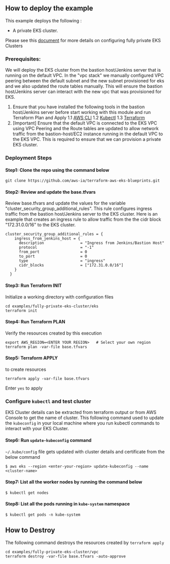 ## How to deploy the example

This example deploys the following :
 - A private EKS cluster.


Please see this [document](https://docs.aws.amazon.com/eks/latest/userguide/private-clusters.html) for more details on configuring fully private EKS Clusters


### Prerequisites:
We will deploy the EKS cluster from the bastion host/Jenkins server that is running on the default VPC. In the "vpc stack" we manually configured VPC peering between the default subnet and the new subnet provisioned for eks and we also updated the route tables manually. This will ensure the bastion host/Jenkins server can interact with the new vpc that was provisioned for EKS.

1. Ensure that you have installed the following tools in the bastion host/Jenkins server before start working with this module and run Terraform Plan and Apply
  1.1 [AWS CLI](https://docs.aws.amazon.com/cli/latest/userguide/install-cliv2.html)
  1.2 [Kubectl](https://Kubernetes.io/docs/tasks/tools/)
  1.3 [Terraform](https://learn.hashicorp.com/tutorials/terraform/install-cli)
2. [Important] Ensure that the default VPC is connected to the EKS VPC using VPC Peering and the Route tables are updated to allow network traffic from the bastion-host/EC2 instance running in the default VPC to the EKS VPC. This is required to ensure that we can provision a private EKS cluster.

### Deployment Steps
#### Step1: Clone the repo using the command below

```shell script
git clone https://github.com/aws-ia/terraform-aws-eks-blueprints.git
```

#### Step2: Review and update the base.tfvars
Review base.tfvars and update the values for the variable "cluster_security_group_additional_rules". This rule configures ingress traffic from the bastion host/Jenkins server to the EKS cluster.
Here is an example that creates an ingress rule to allow traffic from the the cidr block "172.31.0.0/16" to the EKS cluster.

```shell script
cluster_security_group_additional_rules = {
    ingress_from_jenkins_host = {
      description                = "Ingress from Jenkins/Bastion Host"
      protocol                   = "-1"
      from_port                  = 0
      to_port                    = 0
      type                       = "ingress"
      cidr_blocks                = ["172.31.0.0/16"]
    }
  }
```
#### Step3: Run Terraform INIT
Initialize a working directory with configuration files

```shell script
cd examples/fully-private-eks-cluster/eks
terraform init 
```

#### Step4: Run Terraform PLAN
Verify the resources created by this execution

```shell script
export AWS_REGION=<ENTER YOUR REGION>   # Select your own region
terraform plan -var-file base.tfvars
```

#### Step5: Terraform APPLY
to create resources

```shell script
terraform apply -var-file base.tfvars
```
Enter `yes` to apply

### Configure `kubectl` and test cluster
EKS Cluster details can be extracted from terraform output or from AWS Console to get the name of cluster.
This following command used to update the `kubeconfig` in your local machine where you run kubectl commands to interact with your EKS Cluster.

#### Step6: Run `update-kubeconfig` command

`~/.kube/config` file gets updated with cluster details and certificate from the below command

    $ aws eks --region <enter-your-region> update-kubeconfig --name <cluster-name>

#### Step7: List all the worker nodes by running the command below

    $ kubectl get nodes

#### Step8: List all the pods running in `kube-system` namespace

    $ kubectl get pods -n kube-system

 

## How to Destroy
The following command destroys the resources created by `terraform apply`

```shell script
cd examples/fully-private-eks-cluster/vpc
terraform destroy -var-file base.tfvars -auto-approve  
``` 

